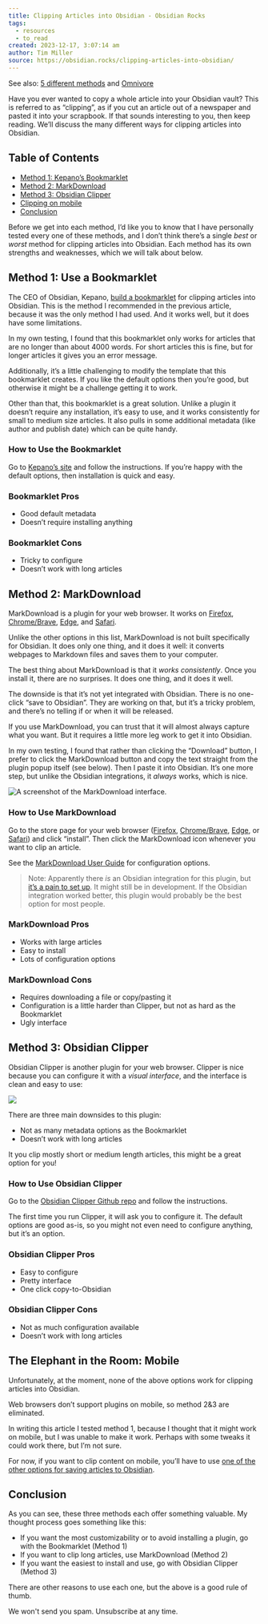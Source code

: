 ```yaml
---
title: Clipping Articles into Obsidian - Obsidian Rocks
tags:
  - resources
  - to_read
created: 2023-12-17, 3:07:14 am
author: Tim Miller
source: https://obsidian.rocks/clipping-articles-into-obsidian/
---
```


See also: [5 different methods](https://obsidian.rocks/save-articles-to-obsidian-five-different-methods/) and [Omnivore](https://omnivore.app/)

Have you ever wanted to copy a whole article into your Obsidian vault? This is referred to as “clipping”, as if you cut an article out of a newspaper and pasted it into your scrapbook. If that sounds interesting to you, then keep reading. We’ll discuss the many different ways for clipping articles into Obsidian.

## Table of Contents

-   [Method 1: Kepano’s Bookmarklet](#method1)
-   [Method 2: MarkDownload](#method2)
-   [Method 3: Obsidian Clipper](#method3)
-   [Clipping on mobile](#mobile)
-   [Conclusion](#conclusion)

Before we get into each method, I’d like you to know that I have personally tested every one of these methods, and I don’t think there’s a single *best* or *worst* method for clipping articles into Obsidian. Each method has its own strengths and weaknesses, which we will talk about below.

## Method 1: Use a Bookmarklet

The CEO of Obsidian, Kepano, [build a bookmarklet](https://stephanango.com/obsidian-web-clipper) for clipping articles into Obsidian. This is the method I recommended in the previous article, because it was the only method I had used. And it works well, but it does have some limitations.

In my own testing, I found that this bookmarklet only works for articles that are no longer than about 4000 words. For short articles this is fine, but for longer articles it gives you an error message.

Additionally, it’s a little challenging to modify the template that this bookmarklet creates. If you like the default options then you’re good, but otherwise it might be a challenge getting it to work.

Other than that, this bookmarklet is a great solution. Unlike a plugin it doesn’t require any installation, it’s easy to use, and it works consistently for small to medium size articles. It also pulls in some additional metadata (like author and publish date) which can be quite handy.

### How to Use the Bookmarklet

Go to [Kepano’s site](https://stephanango.com/obsidian-web-clipper) and follow the instructions. If you’re happy with the default options, then installation is quick and easy.

### Bookmarklet Pros

-   Good default metadata
-   Doesn’t require installing anything

### Bookmarklet Cons

-   Tricky to configure
-   Doesn’t work with long articles

## Method 2: MarkDownload

MarkDownload is a plugin for your web browser. It works on [Firefox](https://addons.mozilla.org/en-GB/firefox/addon/markdownload/), [Chrome/Brave](https://chrome.google.com/webstore/detail/markdownload-markdown-web/pcmpcfapbekmbjjkdalcgopdkipoggdi), [Edge](https://microsoftedge.microsoft.com/addons/detail/hajanaajapkhaabfcofdjgjnlgkdkknm), and [Safari](https://apple.co/3tcU0pD).

Unlike the other options in this list, MarkDownload is not built specifically for Obsidian. It does only one thing, and it does it well: it converts webpages to Markdown files and saves them to your computer.

The best thing about MarkDownload is that it *works consistently*. Once you install it, there are no surprises. It does one thing, and it does it well.

The downside is that it’s not yet integrated with Obsidian. There is no one-click “save to Obsidian”. They are working on that, but it’s a tricky problem, and there’s no telling if or when it will be released.

If you use MarkDownload, you can trust that it will almost always capture what you want. But it requires a little more leg work to get it into Obsidian.

In my own testing, I found that rather than clicking the “Download” button, I prefer to click the MarkDownload button and copy the text straight from the plugin popup itself (see below). Then I paste it into Obsidian. It’s one more step, but unlike the Obsidian integrations, it *always* works, which is nice.

![A screenshot of the MarkDownload interface.](https://i0.wp.com/obsidian.rocks/wp-content/uploads/2023/08/markdownload-popup.png?resize=517%2C681&ssl=1)

### How to Use MarkDownload

Go to the store page for your web browser ([Firefox](https://addons.mozilla.org/en-GB/firefox/addon/markdownload/), [Chrome/Brave](https://chrome.google.com/webstore/detail/markdownload-markdown-web/pcmpcfapbekmbjjkdalcgopdkipoggdi), [Edge](https://microsoftedge.microsoft.com/addons/detail/hajanaajapkhaabfcofdjgjnlgkdkknm), or [Safari](https://apple.co/3tcU0pD)) and click “install”. Then click the MarkDownload icon whenever you want to clip an article.

See the [MarkDownload User Guide](https://github.com/deathau/markdownload/blob/master/user-guide.md#markdownload-user-guide) for configuration options.

> Note: Apparently there *is* an Obsidian integration for this plugin, but [it’s a pain to set up](https://forum.obsidian.md/t/help-needed-with-markdownload-web-clipper/54920/3?u=webinspect). It might still be in development. If the Obsidian integration worked better, this plugin would probably be the best option for most people.

### MarkDownload Pros

-   Works with large articles
-   Easy to install
-   Lots of configuration options

### MarkDownload Cons

-   Requires downloading a file or copy/pasting it
-   Configuration is a little harder than Clipper, but not as hard as the Bookmarklet
-   Ugly interface

## Method 3: Obsidian Clipper

Obsidian Clipper is another plugin for your web browser. Clipper is nice because you can configure it with a *visual interface*, and the interface is clean and easy to use:

![](https://i0.wp.com/obsidian.rocks/wp-content/uploads/2023/08/obsidian-clipper-config.png?resize=1024%2C975&ssl=1)

There are three main downsides to this plugin:

-   Not as many metadata options as the Bookmarklet
-   Doesn’t work with long articles

It you clip mostly short or medium length articles, this might be a great option for you!

### How to Use Obsidian Clipper

Go to the [Obsidian Clipper Github repo](https://github.com/jplattel/obsidian-clipper) and follow the instructions.

The first time you run Clipper, it will ask you to configure it. The default options are good as-is, so you might not even need to configure anything, but it’s an option.

### Obsidian Clipper Pros

-   Easy to configure
-   Pretty interface
-   One click copy-to-Obsidian

### Obsidian Clipper Cons

-   Not as much configuration available
-   Doesn’t work with long articles

## The Elephant in the Room: Mobile

Unfortunately, at the moment, none of the above options work for clipping articles into Obsidian.

Web browsers don’t support plugins on mobile, so method 2&3 are eliminated.

In writing this article I tested method 1, because I thought that it might work on mobile, but I was unable to make it work. Perhaps with some tweaks it could work there, but I’m not sure.

For now, if you want to clip content on mobile, you’ll have to use [one of the other options for saving articles to Obsidian](https://obsidian.rocks/save-articles-to-obsidian-five-different-methods/).

## Conclusion

As you can see, these three methods each offer something valuable. My thought process goes something like this:

-   If you want the most customizability or to avoid installing a plugin, go with the Bookmarklet (Method 1)
-   If you want to clip long articles, use MarkDownload (Method 2)
-   If you want the easiest to install and use, go with Obsidian Clipper (Method 3)

There are other reasons to use each one, but the above is a good rule of thumb.

We won't send you spam. Unsubscribe at any time.
